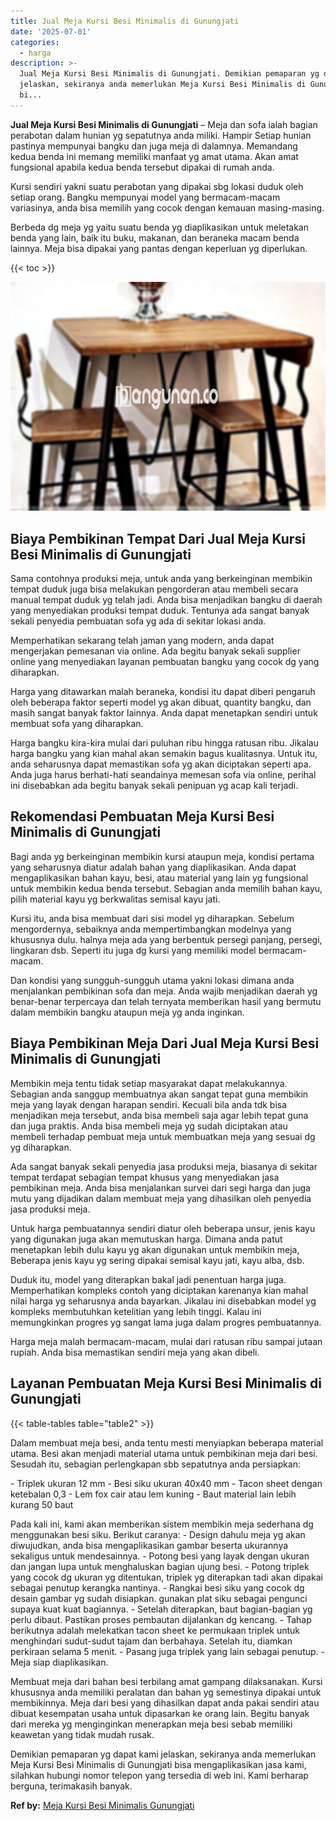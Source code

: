 ```yaml
---
title: Jual Meja Kursi Besi Minimalis di Gunungjati
date: '2025-07-01'
categories:
  - harga
description: >-
  Jual Meja Kursi Besi Minimalis di Gunungjati. Demikian pemaparan yg dapat kami
  jelaskan, sekiranya anda memerlukan Meja Kursi Besi Minimalis di Gunungjati
  bi...
---
```


**Jual Meja Kursi Besi Minimalis di Gunungjati** – Meja dan sofa ialah bagian perabotan dalam hunian yg sepatutnya anda miliki. Hampir Setiap hunian pastinya mempunyai bangku dan juga meja di dalamnya. Memandang kedua benda ini memang memiliki manfaat yg amat utama. Akan amat fungsional apabila kedua benda tersebut dipakai di rumah anda.

Kursi sendiri yakni suatu perabotan yang dipakai sbg lokasi duduk oleh setiap orang. Bangku mempunyai model yang bermacam-macam variasinya, anda bisa memilih yang cocok dengan kemauan masing-masing.

Berbeda dg meja yg yaitu suatu benda yg diaplikasikan untuk meletakan benda yang lain, baik itu buku, makanan, dan beraneka macam benda lainnya. Meja bisa dipakai yang pantas dengan keperluan yg diperlukan.

{{< toc >}}

![Jual Meja Kursi Besi Minimalis di Gunungjati](/images/jual-meja-besi-murah07.png)

## Biaya Pembikinan Tempat Dari Jual Meja Kursi Besi Minimalis di Gunungjati

Sama contohnya produksi meja, untuk anda yang berkeinginan membikin tempat duduk juga bisa melakukan pengorderan atau membeli secara manual tempat duduk yg telah jadi. Anda bisa menjadikan bangku di daerah yang menyediakan produksi tempat duduk. Tentunya ada sangat banyak sekali penyedia pembuatan sofa yg ada di sekitar lokasi anda.

Memperhatikan sekarang telah jaman yang modern, anda dapat mengerjakan pemesanan via online. Ada begitu banyak sekali supplier online yang menyediakan layanan pembuatan bangku yang cocok dg yang diharapkan.

Harga yang ditawarkan malah beraneka, kondisi itu dapat diberi pengaruh oleh beberapa faktor seperti model yg akan dibuat, quantity bangku, dan masih sangat banyak faktor lainnya. Anda dapat menetapkan sendiri untuk membuat sofa yang diharapkan.

Harga bangku kira-kira mulai dari puluhan ribu hingga ratusan ribu. Jikalau harga bangku yang kian mahal akan semakin bagus kualitasnya. Untuk itu, anda seharusnya dapat memastikan sofa yg akan diciptakan seperti apa. Anda juga harus berhati-hati seandainya memesan sofa via online, perihal ini disebabkan ada begitu banyak sekali penipuan yg acap kali terjadi.

## Rekomendasi Pembuatan Meja Kursi Besi Minimalis di Gunungjati

Bagi anda yg berkeinginan membikin kursi ataupun meja, kondisi pertama yang seharusnya diatur adalah bahan yang diaplikasikan. Anda dapat mengaplikasikan bahan kayu, besi, atau material yang lain yg fungsional untuk membikin kedua benda tersebut. Sebagian anda memilih bahan kayu, pilih material kayu yg berkwalitas semisal kayu jati.

Kursi itu, anda bisa membuat dari sisi model yg diharapkan. Sebelum mengordernya, sebaiknya anda mempertimbangkan modelnya yang khususnya dulu. halnya meja ada yang berbentuk persegi panjang, persegi, lingkaran dsb. Seperti itu juga dg kursi yang memiliki model bermacam-macam.

Dan kondisi yang sungguh-sungguh utama yakni lokasi dimana anda menjalankan pembikinan sofa dan meja. Anda wajib menjadikan daerah yg benar-benar terpercaya dan telah ternyata memberikan hasil yang bermutu dalam membikin bangku ataupun meja yg anda inginkan.

## Biaya Pembikinan Meja Dari Jual Meja Kursi Besi Minimalis di Gunungjati

Membikin meja tentu tidak setiap masyarakat dapat melakukannya. Sebagian anda sanggup membuatnya akan sangat tepat guna membikin meja yang layak dengan harapan sendiri. Kecuali bila anda tdk bisa menjadikan meja tersebut, anda bisa membeli saja agar lebih tepat guna dan juga praktis. Anda bisa membeli meja yg sudah diciptakan atau membeli terhadap pembuat meja untuk membuatkan meja yang sesuai dg yg diharapkan.

Ada sangat banyak sekali penyedia jasa produksi meja, biasanya di sekitar tempat terdapat sebagian tempat khusus yang menyediakan jasa pembikinan meja. Anda bisa menjalankan survei dari segi harga dan juga mutu yang dijadikan dalam membuat meja yang dihasilkan oleh penyedia jasa produksi meja.

Untuk harga pembuatannya sendiri diatur oleh beberapa unsur, jenis kayu yang digunakan juga akan memutuskan harga. Dimana anda patut menetapkan lebih dulu kayu yg akan digunakan untuk membikin meja, Beberapa jenis kayu yg sering dipakai semisal kayu jati, kayu alba, dsb.

Duduk itu, model yang diterapkan bakal jadi penentuan harga juga. Memperhatikan kompleks contoh yang diciptakan karenanya kian mahal nilai harga yg seharusnya anda bayarkan. Jikalau ini disebabkan model yg kompleks membutuhkan ketelitian yang lebih tinggi. Kalau ini memungkinkan progres yg sangat lama juga dalam progres pembuatannya.

Harga meja malah bermacam-macam, mulai dari ratusan ribu sampai jutaan rupiah. Anda bisa memastikan sendiri meja yang akan dibeli.

## Layanan Pembuatan Meja Kursi Besi Minimalis di Gunungjati

{{< table-tables table="table2" >}}

Dalam membuat meja besi, anda tentu mesti menyiapkan beberapa material utama. Besi akan menjadi material utama untuk pembikinan meja dari besi. Sesudah itu, sebagian perlengkapan sbb sepatutnya anda persiapkan:

\- Triplek ukuran 12 mm - Besi siku ukuran 40x40 mm - Tacon sheet dengan ketebalan 0,3 - Lem fox cair atau lem kuning - Baut material lain lebih kurang 50 baut

Pada kali ini, kami akan memberikan sistem membikin meja sederhana dg menggunakan besi siku. Berikut caranya: - Design dahulu meja yg akan diwujudkan, anda bisa mengaplikasikan gambar beserta ukurannya sekaligus untuk mendesainnya. - Potong besi yang layak dengan ukuran dan jangan lupa untuk menghaluskan bagian ujung besi. - Potong triplek yang cocok dg ukuran yg ditentukan, triplek yg diterapkan tadi akan dipakai sebagai penutup kerangka nantinya. - Rangkai besi siku yang cocok dg desain gambar yg sudah disiapkan. gunakan plat siku sebagai pengunci supaya kuat kuat bagiannya. - Setelah diterapkan, baut bagian-bagian yg perlu dibaut. Pastikan proses pembautan dijalankan dg kencang. - Tahap berikutnya adalah melekatkan tacon sheet ke permukaan triplek untuk menghindari sudut-sudut tajam dan berbahaya. Setelah itu, diamkan perkiraan selama 5 menit. - Pasang juga triplek yang lain sebagai penutup. - Meja siap diaplikasikan.

Membuat meja dari bahan besi terbilang amat gampang dilaksanakan. Kursi khususnya anda memiliki peralatan dan bahan yg semestinya dipakai untuk membikinnya. Meja dari besi yang dihasilkan dapat anda pakai sendiri atau dibuat kesempatan usaha untuk dipasarkan ke orang lain. Begitu banyak dari mereka yg menginginkan menerapkan meja besi sebab memiliki keawetan yang tidak mudah rusak.

Demikian pemaparan yg dapat kami jelaskan, sekiranya anda memerlukan Meja Kursi Besi Minimalis di Gunungjati bisa mengaplikasikan jasa kami, silahkan hubungi nomor telepon yang tersedia di web ini. Kami berharap berguna, terimakasih banyak.

**Ref by:** [Meja Kursi Besi Minimalis Gunungjati](https://id.wikipedia.org/wiki/Meja)
